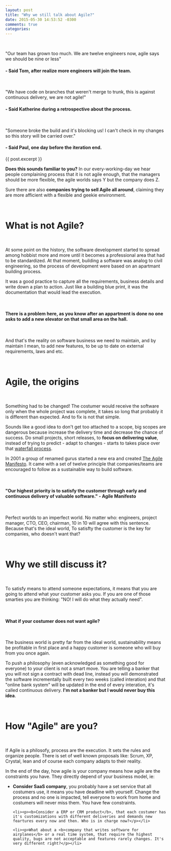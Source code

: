 ```yaml
---
layout: post
title: "Why we still talk about Agile?"
date: 2015-05-30 14:53:52 -0300
comments: true
categories: 
---
```


<br />
<p>"Our team has grown too much. We are twelve engineers now, agile says we should be nine or less"</p>
<h4>  - Said Tom, after realize more engineers will join the team.</h4>

<br />
<p>"We have code on branches that weren't merge to trunk, this is against continuous delivery, we are not agile!"</p>
<h4>  - Said Katherine during a retrospective about the process.</h4>

<br />
<p>"Someone broke the build and it's blocking us! I can't check in my changes so this story will be carried over."</p>
<h4>  - Said Paul, one day before the iteration end.</h4>

 {{ post.excerpt }}
<br />

<p><b>Does this sounds familiar to you?</b> In our every-working-day we hear people complaining process that it is not agile enough, that the managers should be more flexible, the agile worlds says Y but the company does Z.</p>

<p>Sure there are also <b>companies trying to sell Agile all around</b>, claiming they are more afficient with a flexible and geekie environment.</p>

<br />
<h1>What is not Agile?</h1>
<br />

<p>At some point on the history, the software development started to spread among hobbist more and more until it becomes a professional area that had to be standardized. At that moment, building a software was analog to civil engineering, so the process of development were based on an apartmant building process.</p>

<p>It was a good practice to capture all the requirements, business details and write down a plan to action. Just like a building blue print, it was the documentation that would lead the execution.</p>

<br />
<h4>There is a problem here, as you know after an appartment is done no one asks to add a new elevator on that small area on the hall.</h4>
<br />
<p>And that's the reality on software business we need to maintain, and by maintain I mean, to add new features, to be up to date on external requirements, laws and etc.</p>

<br />
<h1>Agile, the origins</h1>
<br />

<p>Something had to be changed! The costumer would receive the software only when the whole project was complete, it takes so long that probably it is different than expected. And to fix is not that simple.</p>

<p>Sounds like a good idea to don't get too attached to a scope, big scopes are dangerous because increase the delivery time and decrease the chance of success. Do small projects, short releases, to <b>focus on delivering value</b>, instead of trying to predict - adapt to changes - starts to takes place over that <a href="http://en.wikipedia.org/wiki/Waterfall_model">waterfall process</a>.</p>

<p>In 2001 a group of renamed gurus started a new era and created <a href="http://agilemanifesto.org">The Agile Manifesto</a>. It came with a set of twelve principle that companies/teams are encouraged to follow as a sustainable way to build software.</p>

<br />
<h4>"Our highest priority is to satisfy the customer through early and continuous delivery of valuable software." - Agile Manifesto</h4>
<br />

<p>Perfect worlds to an imperfect world. No matter who: engineers, project manager, CTO, CEO, chairman, 10 in 10 will agree with this sentence. Because that's the ideal world, To satisfty the customer is the key for companies, who doesn't want that?</p>

<br />
<h1>Why we still discuss it?</h1>
<br />

<p>To satisfy means to attend someone expectations, it means that you are going to attend what your customer asks you. If you are one of those smarties you are thinking: "NO! I will do what they actually need".</p>

<br />
<h4>What if your costumer does not want agile?</h4>
<br />

<p>The business world is pretty far from the ideal world, sustainability means be profitable in first place and a happy customer is someone who will buy from you once again.</p> 

<p>To push a philosophy (even acknowledged as something good for everyone) to your client is not a smart move. You are telling a banker that you will not sign a contract with dead line, instead you will demonstrated the software incrementally built every two weeks (called interation) and that "online bank system" will be updated in the end of every interation, it's called continuous delivery. <b>I'm not a banker but I would never buy this idea</b>.</p>

<br />
<h1>How "Agile" are you?</h1>
<br />

<p>If Agile is a philosofy, process are the execution. It sets the rules and organize people. There is set of well known proposals like: Scrum, XP, Crystal, lean and of course each company adapts to their reality.</p>

<p>In the end of the day, how agile is your company means how agile are the constraints you have. They directly depend of your business model, ie:</p>

<ul>
	<li><p><b>Consider SaaS company</b>, you probably have a set service that all costumers use, it means you have deadline with yourself. Change the process and no one is impacted, tell everyone to work from home and costumers will never miss them. You have few constraints.</p></li>

	<li><p><b>Consider a ERP or CRM product</b>, that each costumer has it's customizations with different deliveries and demands new feartures every now and then. Who is in charge now?</p></li>

	<li><p>What about a <b>company that writes software for airplanes</b> or a real time system, that require the highest quality, bugs are not acceptable and features rarely changes. It's very different right?</p></li>
</ul>




